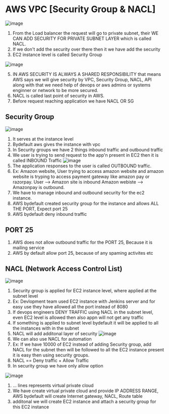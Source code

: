 # AWS VPC [Security Group & NACL]

![image](https://github.com/pavankumar0077/Complete-DevOps/assets/40380941/be0dcb0f-a8b6-474d-bc1c-73e290944ce2)

1) From the Load balancer the request will go to private subnet, their
WE CAN ADD SECURITY FOR PRIVATE SUBNET LAYER which is called NACL.
2) If we don't add the security over there then it we have add the security
3) EC2 instance level is called Security Group

![image](https://github.com/pavankumar0077/Complete-DevOps/assets/40380941/34cd239e-8d97-4daa-90be-213d4cc5bbf0)

5) IN AWS SECURITY IS ALWAYS A SHARED RESPONSIBILITY that means AWS says
we will give security by VPC, Security Group, NACL, API along with that
we need help of devops or aws admins or systems enginner or network to be more secured.
6) NACL is called last point of security in AWS.
7) Before request reaching application we have NACL OR SG

Security Group
--
![image](https://github.com/pavankumar0077/Complete-DevOps/assets/40380941/ebb646dd-26b6-42fa-a984-8eca49529b86)

1) It serves at the instance level
2) Bydefault aws gives the instance with vpc
3) In Security groups we have 2 things inbound traffic and outbound traffic
4) We user is trying to send request to the app'n present in EC2 then it is called
INBOUND Traffic
![image](https://github.com/pavankumar0077/Complete-DevOps/assets/40380941/923c2ff4-5273-480e-b4cd-472d2bc85eaf)
6) The application responses to the user is called OUTBOUND traffic.
7) Ex: Amazon website, User trying to access amazon website and amazon website is tryping to access payment gateway
like amazon pay or razorpay. User --> Amazon site is inbound
Amazon webiste --> Amazonpay is outbound.
8) We have to manage inbound and outbound security for the ec2 instance.
9) AWS bydefault created security group for the instance and allows ALL THE PORT, Expect port 25
10) AWS bydefault deny inbound traffic

PORT 25
--
1) AWS does not allow outbound traffic for the PORT 25, Because it is mailing service
2) AWS by default allow port 25, because of any spaming activites etc

NACL (Network Access Control List)
--
![image](https://github.com/pavankumar0077/Complete-DevOps/assets/40380941/df4ec36a-aef0-4e24-9d1f-2989dadcfc27)
1) Security group is applied for EC2 instance level, where applied at the subnet level
2) Ex: Devlopment team used EC2 instance with Jenkins server and for easy use they have allowed all the port instead of 8080
3) If devops engineers DENY TRAFFIC using NACL in the subnet level, even EC2 level is allowed then also appn will not get any traffic
4) If something is applied to subnet level bydefault it will be applied to all the instances with in the subnet
5) NACL will add additonal layer of security
![image](https://github.com/pavankumar0077/Complete-DevOps/assets/40380941/7b0006c3-4205-4bce-b134-6b1c4d6f9267)
7) We can also use NACL for automation
8) Ex: If we have 10000 of EC2 instead of adding Security group, add NACL for the subnet then will be followed to all the EC2 instance present it is easy then using security groups.
9) NACL == Deny traffic + Allow Traffic
10) In security group we have only allow option

![image](https://github.com/pavankumar0077/Complete-DevOps/assets/40380941/5c0e62fb-1a31-4c37-aef2-a76b8c3bfad3)
1) ... lines represents virtual private cloud
2) We have create virtual private cloud and provide IP ADDRESS RANGE, AWS bydefault will create Internet gateway, NACL, Route table
3) additonal we will create EC2 instance and attach a security group for this EC2 instance 

  
